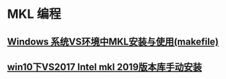 # MKL 编程

## [Windows 系统VS环境中MKL安装与使用(makefile)](https://zhuanlan.zhihu.com/p/169330623)

## [win10下VS2017 Intel mkl 2019版本库手动安装](https://zhuanlan.zhihu.com/p/640575484#:~:text=%E9%85%8D%E7%BD%AEVS%E5%B1%9E%E6%80%A7%E9%A1%B5%E9%9D%A2%E7%9A%84VC%2B%2B%E7%9B%AE%E5%BD%95,%E7%84%B6%E5%90%8E%E5%9C%A8%E9%93%BE%E6%8E%A5%E5%99%A8--%3E%E8%BE%93%E5%85%A5--%3E%E9%99%84%E5%8A%A0%E4%BE%9D%E8%B5%96%E9%A1%B9%E4%B8%AD%E6%B7%BB%E5%8A%A0mkl_intel_lp64.lib%3Bmkl_intel_thread.lib%3Bmkl_core.lib%3Blibiomp5md.lib%3B%20%E6%B3%A8%E6%84%8F%EF%BC%8C%E8%BF%99%E9%87%8C%E5%A6%82%E6%9E%9C%E4%BD%BF%E7%94%A8%E7%9A%84%E6%98%AF32%E4%BD%8D%E7%B3%BB%E7%BB%9F%EF%BC%8C%E5%88%99%E5%B0%86mkl_intel_lp64.lib%E6%8D%A2%E6%88%90mkl_intel_c.lib)

## 